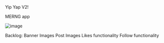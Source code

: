 Yip Yap V2!

MERNG app

![image](https://user-images.githubusercontent.com/54191802/197361517-3d56b96c-cec3-44fd-9041-533d809f387b.png)

Backlog:
        Banner Images
        Post Images
        Likes functionality
        Follow functionality
